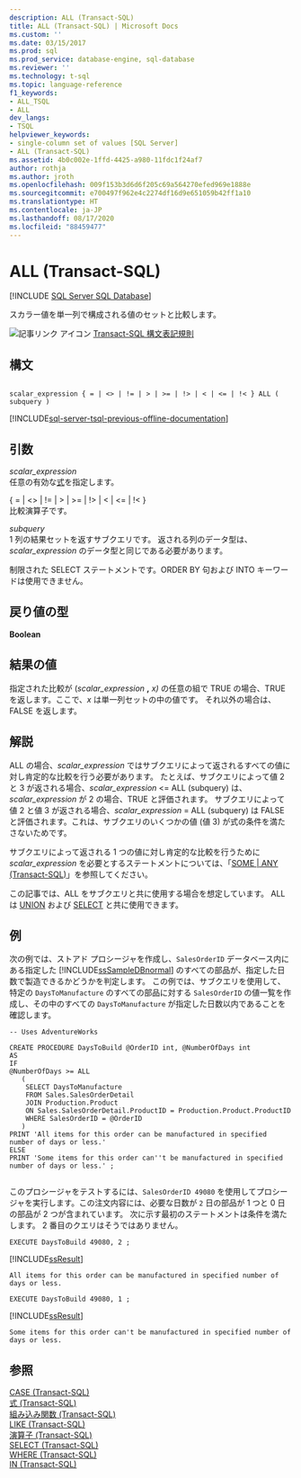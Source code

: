 ```yaml
---
description: ALL (Transact-SQL)
title: ALL (Transact-SQL) | Microsoft Docs
ms.custom: ''
ms.date: 03/15/2017
ms.prod: sql
ms.prod_service: database-engine, sql-database
ms.reviewer: ''
ms.technology: t-sql
ms.topic: language-reference
f1_keywords:
- ALL_TSQL
- ALL
dev_langs:
- TSQL
helpviewer_keywords:
- single-column set of values [SQL Server]
- ALL (Transact-SQL)
ms.assetid: 4b0c002e-1ffd-4425-a980-11fdc1f24af7
author: rothja
ms.author: jroth
ms.openlocfilehash: 009f153b3d6d6f205c69a564270efed969e1888e
ms.sourcegitcommit: e700497f962e4c2274df16d9e651059b42ff1a10
ms.translationtype: HT
ms.contentlocale: ja-JP
ms.lasthandoff: 08/17/2020
ms.locfileid: "88459477"
---
```

# <a name="all-transact-sql"></a>ALL (Transact-SQL)
[!INCLUDE [SQL Server SQL Database](../../includes/applies-to-version/sql-asdb.md)]

  スカラー値を単一列で構成される値のセットと比較します。  
  
 ![記事リンク アイコン](../../database-engine/configure-windows/media/topic-link.gif "記事リンク アイコン") [Transact-SQL 構文表記規則](../../t-sql/language-elements/transact-sql-syntax-conventions-transact-sql.md)  
  
## <a name="syntax"></a>構文  
  
```syntaxsql
  
scalar_expression { = | <> | != | > | >= | !> | < | <= | !< } ALL ( subquery )  
```  
  
[!INCLUDE[sql-server-tsql-previous-offline-documentation](../../includes/sql-server-tsql-previous-offline-documentation.md)]

## <a name="arguments"></a>引数
 *scalar_expression*  
 任意の有効な[式](../../t-sql/language-elements/expressions-transact-sql.md)を指定します。  
  
 { = \| <> \| != \| > \| >= \| !> \| < \| <= \| !< }  
 比較演算子です。  
  
 *subquery*  
 1 列の結果セットを返すサブクエリです。 返される列のデータ型は、*scalar_expression* のデータ型と同じである必要があります。  
  
 制限された SELECT ステートメントです。ORDER BY 句および INTO キーワードは使用できません。  
  
## <a name="result-types"></a>戻り値の型  
 **Boolean**  
  
## <a name="result-value"></a>結果の値  
 指定された比較が (_scalar_expression_ **,** _x)_ の任意の組で TRUE の場合、TRUE を返します。ここで、*x* は単一列セットの中の値です。 それ以外の場合は、FALSE を返します。  
  
## <a name="remarks"></a>解説  
 ALL の場合、*scalar_expression* ではサブクエリによって返されるすべての値に対し肯定的な比較を行う必要があります。 たとえば、サブクエリによって値 2 と 3 が返される場合、*scalar_expression* <= ALL (subquery) は、*scalar_expression* が 2 の場合、TRUE と評価されます。 サブクエリによって値 2 と値 3 が返される場合、*scalar_expression* = ALL (subquery) は FALSE と評価されます。これは、サブクエリのいくつかの値 (値 3) が式の条件を満たさないためです。  
  
 サブクエリによって返される 1 つの値に対し肯定的な比較を行うために *scalar_expression* を必要とするステートメントについては、「[SOME &#124; ANY &#40;Transact-SQL&#41;](../../t-sql/language-elements/some-any-transact-sql.md)」を参照してください。  
  
 この記事では、ALL をサブクエリと共に使用する場合を想定しています。 ALL は [UNION](../../t-sql/language-elements/set-operators-union-transact-sql.md) および [SELECT](../../t-sql/queries/select-transact-sql.md) と共に使用できます。  
  
## <a name="examples"></a>例  
 次の例では、ストアド プロシージャを作成し、`SalesOrderID` データベース内にある指定した [!INCLUDE[ssSampleDBnormal](../../includes/sssampledbnormal-md.md)] のすべての部品が、指定した日数で製造できるかどうかを判定します。 この例では、サブクエリを使用して、特定の `DaysToManufacture` のすべての部品に対する `SalesOrderID` の値一覧を作成し、その中のすべての `DaysToManufacture` が指定した日数以内であることを確認します。  
  
```  
-- Uses AdventureWorks  
  
CREATE PROCEDURE DaysToBuild @OrderID int, @NumberOfDays int  
AS  
IF   
@NumberOfDays >= ALL  
   (  
    SELECT DaysToManufacture  
    FROM Sales.SalesOrderDetail  
    JOIN Production.Product   
    ON Sales.SalesOrderDetail.ProductID = Production.Product.ProductID   
    WHERE SalesOrderID = @OrderID  
   )  
PRINT 'All items for this order can be manufactured in specified number of days or less.'  
ELSE   
PRINT 'Some items for this order can''t be manufactured in specified number of days or less.' ;  
  
```  
  
 このプロシージャをテストするには、`SalesOrderID 49080` を使用してプロシージャを実行します。この注文内容には、必要な日数が `2` 日の部品が 1 つと 0 日の部品が 2 つが含まれています。 次に示す最初のステートメントは条件を満たします。 2 番目のクエリはそうではありません。  
  
```  
EXECUTE DaysToBuild 49080, 2 ;  
```  
  
 [!INCLUDE[ssResult](../../includes/ssresult-md.md)]  
  
 `All items for this order can be manufactured in specified number of days or less.`  
  
```  
EXECUTE DaysToBuild 49080, 1 ;  
```  
  
 [!INCLUDE[ssResult](../../includes/ssresult-md.md)]  
  
 `Some items for this order can't be manufactured in specified number of days or less.`  
  
## <a name="see-also"></a>参照  
 [CASE &#40;Transact-SQL&#41;](../../t-sql/language-elements/case-transact-sql.md)   
 [式 &#40;Transact-SQL&#41;](../../t-sql/language-elements/expressions-transact-sql.md)   
 [組み込み関数 &#40;Transact-SQL&#41;](~/t-sql/functions/functions.md)   
 [LIKE &#40;Transact-SQL&#41;](../../t-sql/language-elements/like-transact-sql.md)   
 [演算子 &#40;Transact-SQL&#41;](../../t-sql/language-elements/operators-transact-sql.md)   
 [SELECT &#40;Transact-SQL&#41;](../../t-sql/queries/select-transact-sql.md)   
 [WHERE &#40;Transact-SQL&#41;](../../t-sql/queries/where-transact-sql.md)   
 [IN &#40;Transact-SQL&#41;](../../t-sql/language-elements/in-transact-sql.md)  
  
